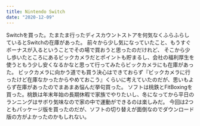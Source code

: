 ```yaml
---
title: Nintendo Switch
date: "2020-12-09"
---
```


Switchを買った。たまたま行ったディスカウントストアを何気なくふらふらしているとSwitchの在庫があった。
前々から少し気になっていたこと、もうすぐボーナスが入るということでその場で買おうと思ったのだけれど、
そこから少し歩いたところにあるビックカメラだとポイントも貯まるし、会社の福利厚生を使うともう少し安くなるかなと思って行ってみたらビックカメラにも在庫があった。
ビックカメラに向かう道でも買う決心はできておらず『ビックカメラに行ったけど在庫なかったからやめておこう』くらいに考えていたのだが、思いもよらず在庫があったのでまあまあ悩んだ挙句買った。
ソフトは桃鉄とFitBoxingを買った。桃鉄は年末年始の長期休暇で家族でやりたいし、冬になってから平日のランニングはサボり気味なので家の中で運動ができるのは楽しみだ。
今回は2つともパッケージ版を買ったのだが、ソフトの切り替えが面倒なのでダウンロード版の方がよかったのかもしれない。